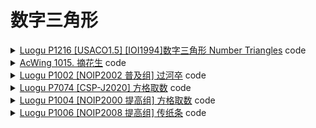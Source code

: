 # 数字三角形


<details><summary><a href="https://www.luogu.com.cn/problem/P1216" target="_blank">Luogu P1216 [USACO1.5] [IOI1994]数字三角形 Number Triangles</a> code</summary>

```cpp
#include <iostream>
#include <cstring>
using namespace std;

const int N=1e3+10;

int n;
int dp[N][N];

int main(){
    memset(dp, -0x3f, sizeof dp);
    cin>>n;
    for(int i=1; i<=n; i++)
        for(int j=1; j<=i; j++)
            scanf("%d", &dp[i][j]);
    
    for(int i=2; i<=n; i++)
        for(int j=1; j<=i; j++)
            dp[i][j]=max(dp[i-1][j-1], dp[i-1][j])+dp[i][j];
    
    int ans=-0x3f3f3f3f;
    for(int i=1; i<=n; i++)
        ans=max(ans, dp[n][i]);
    cout<<ans;
    return 0;
}
```
</details>

<details><summary><a href="https://www.acwing.com/problem/content/1017/" target="_blank">AcWing 1015. 摘花生</a> code</summary>

```cpp
#pragma G++ optimize("Ofast")
#include <iostream>
#include <cstring>
using namespace std;

const int N=110;

int dp[N][N];
int R, C;

void solve(){
    cin>>R>>C;
    for(int i=1; i<=R; i++)
        for(int j=1; j<=C; j++)
            cin>>dp[i][j];
    
    for(int i=1; i<=R; i++)
        for(int j=1; j<=C; j++)
            dp[i][j]=max(dp[i-1][j], dp[i][j-1])+dp[i][j];
    
    cout<<dp[R][C]<<"\n";
}

int main(){
    ios::sync_with_stdio(0); cin.tie(0), cout.tie(0);
    int T; cin>>T; while(T--)
    solve();
    return 0;
}
```
</details>

<details><summary><a href="https://www.luogu.com.cn/problem/P1002" target="_blank">Luogu P1002 [NOIP2002 普及组] 过河卒</a> code</summary>

```cpp
#define fst first
#define sed second
#include <iostream>
#include <set> 
using namespace std;

typedef pair<int, int> PII;

const int N = 30;

long long dp[N][N];   // 到达点 i, j 的最短路径
set <PII> H;

int main() {
    PII c, b;   // b是马
    cin >> c.fst >> c.sed >> b.fst >> b.sed;
    b.fst++, b.sed++, c.fst++, c.sed++;

    H.insert({ b.fst, b.sed });
    H.insert({ b.fst - 1, b.sed - 2 });
    H.insert({ b.fst - 2, b.sed - 1 });
    H.insert({ b.fst - 1, b.sed + 2 });
    H.insert({ b.fst - 2, b.sed + 1 });
    H.insert({ b.fst + 1, b.sed - 2 });
    H.insert({ b.fst + 2, b.sed - 1 });
    H.insert({ b.fst + 1, b.sed + 2 });
    H.insert({ b.fst + 2, b.sed + 1 });

    dp[0][1] = 1;

    for (int i = 1; i <= c.fst; i++)
        for (int j = 1; j <= c.sed; j++)
            if (H.count({ i, j }))
                dp[i][j] = 0;
            else
                dp[i][j] = dp[i - 1][j] + dp[i][j - 1];

    cout << dp[c.fst][c.sed];

    return 0;
}
```
</details>


<details><summary><a href="https://www.luogu.com.cn/problem/P7074" target="_blank">Luogu P7074 [CSP-J2020] 方格取数</a> code</summary>

```cpp
#include <cstring>
#include <iostream>
using namespace std;

typedef long long LL;

const int N=1e3+10;

int g[N][N];
LL dp[N][N][2];
int n, m;

int main(){
    //freopen("in.txt", "r", stdin); freopen("out.txt", "w", stdout);
    memset(g, -0x3f, sizeof g);
    memset(dp, -0x3f, sizeof dp);
    cin>>n>>m;
    for(int i=1; i<=n; i++)
        for(int j=1; j<=m; j++)
            scanf("%d", &g[i][j]);

    dp[1][1][0]=dp[1][1][1]=g[1][1];
    for(int i=2; i<=n; i++) // 用手导第一列
        dp[i][1][0] = dp[i][1][1] = dp[i-1][1][0] + g[i][1];
    //for(int i=n-1; i>=1; i--)
    //    dp[i][1][1] = dp[i+1][1][1] + g[i][1];
    //for(int i=1; i<=n; i++)
    //    dp[i][1][0] = dp[i][1][1] = max(dp[i][1][0], dp[i][1][1]);

    for(int j=2; j<=m; j++){
        for(int i=1; i<=n; i++) // 从上到下，从左边来，从上面来
            dp[i][j][0] = max(dp[i][j-1][0], dp[i-1][j][0]) + g[i][j];

        for(int i=n; i>=1; i--) // 从下到上，从左边来，从下面来
            dp[i][j][1] = max(dp[i][j-1][1], dp[i+1][j][1]) + g[i][j];
        
        for(int i=1; i<=n; i++)
            dp[i][j][0] = dp[i][j][1] = max(dp[i][j][0], dp[i][j][1]);
    }

    cout<<dp[n][m][1];
    return 0;
}
```
</details>


<details><summary><a href="https://www.luogu.com.cn/problem/P1004" target="_blank">Luogu P1004 [NOIP2000 提高组] 方格取数</a> code</summary>

```cpp
#include <iostream>
using namespace std;

const int N=15;

int g[N][N];
int dp[N][N][N][N];
int n;

int main(){
    cin>>n;
    while(1){
        int a, b, c;
        scanf("%d%d%d", &a, &b, &c);
        if(a==b && a==c && a==0) break;
        g[a][b]=c;
    }
    for(int i=1; i<=n; i++)
        for(int j=1; j<=n; j++)
            for(int x=1; x<=n; x++)
                for(int y=1; y<=n; y++){

                    int t = (i==x && j==y) ? g[i][y] : g[i][j]+g[x][y];

                    dp[i][j][x][y] = max(dp[i][j][x][y], dp[i-1][j][x-1][y]+t ); 
                    dp[i][j][x][y] = max(dp[i][j][x][y], dp[i-1][j][x][y-1]+t );
                    dp[i][j][x][y] = max(dp[i][j][x][y], dp[i][j-1][x-1][y]+t );
                    dp[i][j][x][y] = max(dp[i][j][x][y], dp[i][j-1][x][y-1]+t );
                }

    cout<<dp[n][n][n][n];
    return 0;
}
```
</details>

<details><summary><a href="https://www.luogu.com.cn/problem/P1006" target="_blank">Luogu P1006 [NOIP2008 提高组] 传纸条</a> code</summary>

```cpp
#include <iostream>
#include <cstring>
#include <algorithm>

using namespace std;

const int N = 60;

int g[N][N];
int dp[N*2][N][N];
// 第一维存总的步数
// 第二维存第一次走的纵向距离，那么横向距离就是k-x
// 第三维存第二次的，同理

int n,m;

int main(){
    cin>>n>>m;
    for(int i=1;i<=n;i++)
        for(int j=1;j<=m;j++)
            scanf("%d", &g[i][j]);

    for(int k=2;k<=n+m;k++)
        for(int i=1;i<k&&i<=n;i++)
            for(int j=1;j< k&&j<=n;j++){
                
                int v      = g[i][k-i];
                if(i!=j) v+= g[j][k-j];

                dp[k][i][j] = max(dp[k][i][j], v + dp[k-1][i][j]);
                dp[k][i][j] = max(dp[k][i][j], v + dp[k-1][i][j-1]);
                dp[k][i][j] = max(dp[k][i][j], v + dp[k-1][i-1][j]);
                dp[k][i][j] = max(dp[k][i][j], v + dp[k-1][i-1][j-1]);
            }

    cout<<dp[n+m][n][n]<<endl;

    return 0;
}
```
</details>